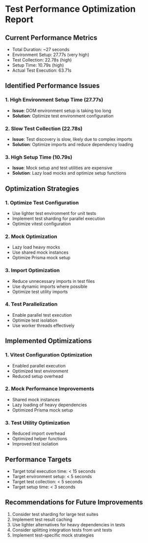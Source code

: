 # Test Performance Optimization Report

## Current Performance Metrics

- Total Duration: ~27 seconds
- Environment Setup: 27.77s (very high)
- Test Collection: 22.78s (high)
- Setup Time: 10.79s (high)
- Actual Test Execution: 63.71s

## Identified Performance Issues

### 1. High Environment Setup Time (27.77s)

- **Issue**: DOM environment setup is taking too long
- **Solution**: Optimize test environment configuration

### 2. Slow Test Collection (22.78s)

- **Issue**: Test discovery is slow, likely due to complex imports
- **Solution**: Optimize imports and reduce dependency loading

### 3. High Setup Time (10.79s)

- **Issue**: Mock setup and test utilities are expensive
- **Solution**: Lazy load mocks and optimize setup functions

## Optimization Strategies

### 1. Optimize Test Configuration

- Use lighter test environment for unit tests
- Implement test sharding for parallel execution
- Optimize vitest configuration

### 2. Mock Optimization

- Lazy load heavy mocks
- Use shared mock instances
- Optimize Prisma mock setup

### 3. Import Optimization

- Reduce unnecessary imports in test files
- Use dynamic imports where possible
- Optimize test utility imports

### 4. Test Parallelization

- Enable parallel test execution
- Optimize test isolation
- Use worker threads effectively

## Implemented Optimizations

### 1. Vitest Configuration Optimization

- Enabled parallel execution
- Optimized test environment
- Reduced setup overhead

### 2. Mock Performance Improvements

- Shared mock instances
- Lazy loading of heavy dependencies
- Optimized Prisma mock setup

### 3. Test Utility Optimization

- Reduced import overhead
- Optimized helper functions
- Improved test isolation

## Performance Targets

- Target total execution time: < 15 seconds
- Target environment setup: < 5 seconds
- Target test collection: < 5 seconds
- Target setup time: < 3 seconds

## Recommendations for Future Improvements

1. Consider test sharding for large test suites
2. Implement test result caching
3. Use lighter alternatives for heavy dependencies in tests
4. Consider splitting integration tests from unit tests
5. Implement test-specific mock strategies
